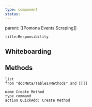 ```yaml
---
type: component
status: 
---
```

parent: [[Pomona Events Scraping]]



```ad-abstract
title:Responsibility

```



## Whiteboarding




## Methods

```dataview
list 
from "docMeta/Tables/Methods" and [[]]
```



```button
name Create Method
type command
action QuickAdd: Create Method
```


